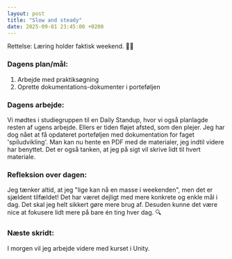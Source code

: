 ```yaml
---
layout: post
title: "Slow and steady"
date: 2025-09-01 23:45:00 +0200
---
```


Rettelse: Læring holder faktisk weekend. 🤦‍♂️

### Dagens plan/mål:

1. Arbejde med praktiksøgning
2. Oprette dokumentations-dokumenter i porteføljen

### Dagens arbejde:

Vi mødtes i studiegruppen til en Daily Standup, hvor vi også planlagde resten af ugens arbejde.
Ellers er tiden fløjet afsted, som den plejer. Jeg har dog nået at få opdateret porteføljen med dokumentation for faget 'spiludvikling'. Man kan nu hente en PDF med de materialer, jeg indtil videre har benyttet. Det er også tanken, at jeg på sigt vil skrive lidt til hvert materiale.

### Refleksion over dagen:

Jeg tænker altid, at jeg "lige kan nå en masse i weekenden", men det er sjældent tilfældet!
Det har været dejligt med mere konkrete og enkle mål i dag. Det skal jeg helt sikkert gøre mere brug af. Desuden kunne det være nice at fokusere lidt mere på bare én ting hver dag. 🔍

### Næste skridt:

I morgen vil jeg arbejde videre med kurset i Unity.